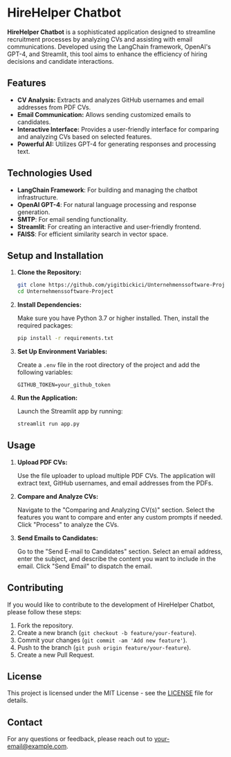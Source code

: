 # HireHelper Chatbot

**HireHelper Chatbot** is a sophisticated application designed to streamline recruitment processes by analyzing CVs and assisting with email communications. Developed using the LangChain framework, OpenAI's GPT-4, and Streamlit, this tool aims to enhance the efficiency of hiring decisions and candidate interactions.

## Features

- **CV Analysis:** Extracts and analyzes GitHub usernames and email addresses from PDF CVs.
- **Email Communication:** Allows sending customized emails to candidates.
- **Interactive Interface:** Provides a user-friendly interface for comparing and analyzing CVs based on selected features.
- **Powerful AI:** Utilizes GPT-4 for generating responses and processing text.

## Technologies Used

- **LangChain Framework**: For building and managing the chatbot infrastructure.
- **OpenAI GPT-4**: For natural language processing and response generation.
- **SMTP**: For email sending functionality.
- **Streamlit**: For creating an interactive and user-friendly frontend.
- **FAISS**: For efficient similarity search in vector space.

## Setup and Installation

1. **Clone the Repository:**

    ```bash
    git clone https://github.com/yigitbickici/Unternehmenssoftware-Project.git
    cd Unternehmenssoftware-Project
    ```

2. **Install Dependencies:**

    Make sure you have Python 3.7 or higher installed. Then, install the required packages:

    ```bash
    pip install -r requirements.txt
    ```

3. **Set Up Environment Variables:**

    Create a `.env` file in the root directory of the project and add the following variables:

    ```env
    GITHUB_TOKEN=your_github_token
    ```

4. **Run the Application:**

    Launch the Streamlit app by running:

    ```bash
    streamlit run app.py
    ```

## Usage

1. **Upload PDF CVs:**

    Use the file uploader to upload multiple PDF CVs. The application will extract text, GitHub usernames, and email addresses from the PDFs.

2. **Compare and Analyze CVs:**

    Navigate to the "Comparing and Analyzing CV(s)" section. Select the features you want to compare and enter any custom prompts if needed. Click "Process" to analyze the CVs.

3. **Send Emails to Candidates:**

    Go to the "Send E-mail to Candidates" section. Select an email address, enter the subject, and describe the content you want to include in the email. Click "Send Email" to dispatch the email.

## Contributing

If you would like to contribute to the development of HireHelper Chatbot, please follow these steps:

1. Fork the repository.
2. Create a new branch (`git checkout -b feature/your-feature`).
3. Commit your changes (`git commit -am 'Add new feature'`).
4. Push to the branch (`git push origin feature/your-feature`).
5. Create a new Pull Request.

## License

This project is licensed under the MIT License - see the [LICENSE](LICENSE) file for details.

## Contact

For any questions or feedback, please reach out to [your-email@example.com](mailto:your-email@example.com).

